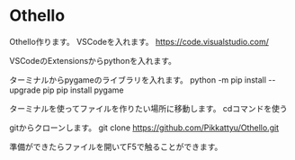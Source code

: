 # Othello
Othello作ります。
VSCodeを入れます。
https://code.visualstudio.com/

VSCodeのExtensionsからpythonを入れます。

ターミナルからpygameのライブラリを入れます。
python -m pip install --upgrade pip
pip install pygame

ターミナルを使ってファイルを作りたい場所に移動します。
cdコマンドを使う

gitからクローンします。
git clone https://github.com/Pikkattyu/Othello.git

準備ができたらファイルを開いてF5で触ることができます。
